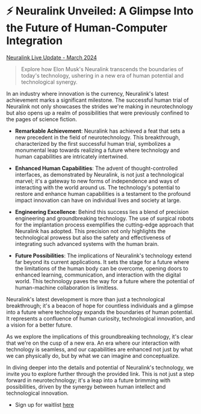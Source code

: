 # :zap: Neuralink Unveiled: A Glimpse Into the Future of Human-Computer Integration

[Neuralink Live Update - March 2024](https://www.youtube.com/watch?v=ZzNHxC96rDE)

> Explore how Elon Musk's Neuralink transcends the boundaries of today's technology, ushering in a new era of human potential and technological synergy.

In an industry where innovation is the currency, Neuralink's latest achievement marks a significant milestone. The successful human trial of Neuralink not only showcases the strides we're making in neurotechnology but also opens up a realm of possibilities that were previously confined to the pages of science fiction.

* **Remarkable Achievement**: Neuralink has achieved a feat that sets a new precedent in the field of neurotechnology. This breakthrough, characterized by the first successful human trial, symbolizes a monumental leap towards realizing a future where technology and human capabilities are intricately intertwined.

* **Enhanced Human Capabilities**: The advent of thought-controlled interfaces, as demonstrated by Neuralink, is not just a technological marvel; it's a gateway to new forms of independence and ways of interacting with the world around us. The technology's potential to restore and enhance human capabilities is a testament to the profound impact innovation can have on individual lives and society at large.

* **Engineering Excellence**: Behind this success lies a blend of precision engineering and groundbreaking technology. The use of surgical robots for the implantation process exemplifies the cutting-edge approach that Neuralink has adopted. This precision not only highlights the technological prowess but also the safety and effectiveness of integrating such advanced systems with the human brain.

* **Future Possibilities**: The implications of Neuralink's technology extend far beyond its current applications. It sets the stage for a future where the limitations of the human body can be overcome, opening doors to enhanced learning, communication, and interaction with the digital world. This technology paves the way for a future where the potential of human-machine collaboration is limitless.

Neuralink's latest development is more than just a technological breakthrough; it's a beacon of hope for countless individuals and a glimpse into a future where technology expands the boundaries of human potential. It represents a confluence of human curiosity, technological innovation, and a vision for a better future.

As we explore the implications of this groundbreaking technology, it's clear that we're on the cusp of a new era. An era where our interaction with technology is seamless, and our capabilities are enhanced not just by what we can physically do, but by what we can imagine and conceptualize.

In diving deeper into the details and potential of Neuralink's technology, we invite you to explore further through the provided link. This is not just a step forward in neurotechnology; it's a leap into a future brimming with possibilities, driven by the synergy between human intellect and technological innovation.

- Sign up for waitlist [here](https://neuralink.com/patient-registry/)
